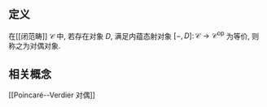 
## 定义

在[[闭范畴]] $\mathcal C$ 中, 若存在对象 $D$, 满足内蕴态射对象 $[-,D]\colon \mathcal C\to\mathcal C^{\text{op}}$ 为等价, 则称之为对偶对象.


## 相关概念

[[Poincaré--Verdier 对偶]]